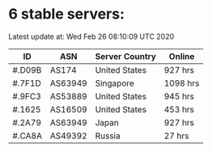 # 6 stable servers:

Latest update at: Wed Feb 26 08:10:09 UTC 2020

| ID | ASN | Server Country | Online |
| -- | --- | -------------- | ------ |
| #.D09B | AS174 | United States | 927 hrs |
| #.7F1D | AS63949 | Singapore | 1098 hrs |
| #.9FC3 | AS53889 | United States | 945 hrs |
| #.1625 | AS16509 | United States | 453 hrs |
| #.2A79 | AS63949 | Japan | 927 hrs |
| #.CA8A | AS49392 | Russia | 27 hrs |

